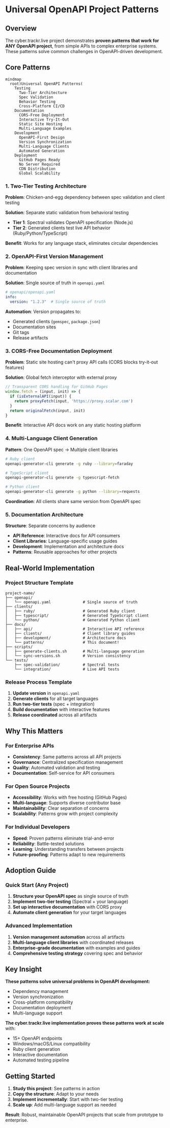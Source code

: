 # Universal OpenAPI Project Patterns

## Overview

The cyber.trackr.live project demonstrates **proven patterns that work for ANY OpenAPI project**, from simple APIs to complex enterprise systems. These patterns solve common challenges in OpenAPI-driven development.

## Core Patterns

```mermaid
mindmap
  root)Universal OpenAPI Patterns(
    Testing
      Two-Tier Architecture
      Spec Validation
      Behavior Testing
      Cross-Platform CI/CD
    Documentation
      CORS-Free Deployment
      Interactive Try-It-Out
      Static Site Hosting
      Multi-Language Examples
    Development
      OpenAPI-First Design
      Version Synchronization
      Multi-Language Clients
      Automated Generation
    Deployment
      GitHub Pages Ready
      No Server Required
      CDN Distribution
      Global Scalability
```

### 1. **Two-Tier Testing Architecture**

**Problem**: Chicken-and-egg dependency between spec validation and client testing

**Solution**: Separate static validation from behavioral testing
- **Tier 1**: Spectral validates OpenAPI specification (Node.js)
- **Tier 2**: Generated clients test live API behavior (Ruby/Python/TypeScript)

**Benefit**: Works for any language stack, eliminates circular dependencies

### 2. **OpenAPI-First Version Management**

**Problem**: Keeping spec version in sync with client libraries and documentation

**Solution**: Single source of truth in `openapi.yaml`
```yaml
# openapi/openapi.yaml
info:
  version: "1.2.3"  # Single source of truth
```

**Automation**: Version propagates to:
- Generated clients (`gemspec`, `package.json`)
- Documentation sites
- Git tags
- Release artifacts

### 3. **CORS-Free Documentation Deployment**

**Problem**: Static site hosting can't proxy API calls (CORS blocks try-it-out features)

**Solution**: Global fetch interceptor with external proxy
```javascript
// Transparent CORS handling for GitHub Pages
window.fetch = (input, init) => {
  if (isExternalAPI(input)) {
    return proxyFetch(input, 'https://proxy.scalar.com')
  }
  return originalFetch(input, init)
}
```

**Benefit**: Interactive API docs work on any static hosting platform

### 4. **Multi-Language Client Generation**

**Pattern**: One OpenAPI spec → Multiple client libraries
```bash
# Ruby client
openapi-generator-cli generate -g ruby --library=faraday

# TypeScript client  
openapi-generator-cli generate -g typescript-fetch

# Python client
openapi-generator-cli generate -g python --library=requests
```

**Coordination**: All clients share same version from OpenAPI spec

### 5. **Documentation Architecture**

**Structure**: Separate concerns by audience
- **API Reference**: Interactive docs for API consumers
- **Client Libraries**: Language-specific usage guides  
- **Development**: Implementation and architecture docs
- **Patterns**: Reusable approaches for other projects

## Real-World Implementation

### Project Structure Template
```
project-name/
├── openapi/
│   └── openapi.yaml              # Single source of truth
├── clients/
│   ├── ruby/                     # Generated Ruby client
│   ├── typescript/               # Generated TypeScript client  
│   └── python/                   # Generated Python client
├── docs/
│   ├── api/                      # Interactive API reference
│   ├── clients/                  # Client library guides
│   ├── development/              # Architecture docs
│   └── patterns/                 # This document!
├── scripts/
│   ├── generate-clients.sh       # Multi-language generation
│   └── sync-versions.sh          # Version consistency
└── tests/
    ├── spec-validation/          # Spectral tests
    └── integration/              # Live API tests
```

### Release Process Template
1. **Update version** in `openapi.yaml`
2. **Generate clients** for all target languages
3. **Run two-tier tests** (spec + integration)
4. **Build documentation** with interactive features
5. **Release coordinated** across all artifacts

## Why This Matters

### For Enterprise APIs
- **Consistency**: Same patterns across all API projects
- **Governance**: Centralized specification management
- **Quality**: Automated validation and testing
- **Documentation**: Self-service for API consumers

### For Open Source Projects
- **Accessibility**: Works with free hosting (GitHub Pages)
- **Multi-language**: Supports diverse contributor base
- **Maintainability**: Clear separation of concerns
- **Scalability**: Patterns grow with project complexity

### For Individual Developers
- **Speed**: Proven patterns eliminate trial-and-error
- **Reliability**: Battle-tested solutions
- **Learning**: Understanding transfers between projects
- **Future-proofing**: Patterns adapt to new requirements

## Adoption Guide

### Quick Start (Any Project)
1. **Structure your OpenAPI spec** as single source of truth
2. **Implement two-tier testing** (Spectral + your language)
3. **Set up interactive documentation** with CORS proxy
4. **Automate client generation** for your target languages

### Advanced Implementation
1. **Version management automation** across all artifacts
2. **Multi-language client libraries** with coordinated releases
3. **Enterprise-grade documentation** with examples and guides
4. **Comprehensive testing strategy** covering spec and behavior

## Key Insight

**These patterns solve universal problems in OpenAPI development:**
- Dependency management
- Version synchronization  
- Cross-platform compatibility
- Documentation deployment
- Multi-language support

**The cyber.trackr.live implementation proves these patterns work at scale** with:
- 15+ OpenAPI endpoints
- Windows/macOS/Linux compatibility
- Ruby client generation
- Interactive documentation
- Automated testing pipeline

## Getting Started

1. **Study this project**: See patterns in action
2. **Copy the structure**: Adapt to your needs
3. **Implement incrementally**: Start with two-tier testing
4. **Scale up**: Add multi-language support as needed

**Result**: Robust, maintainable OpenAPI projects that scale from prototype to enterprise.